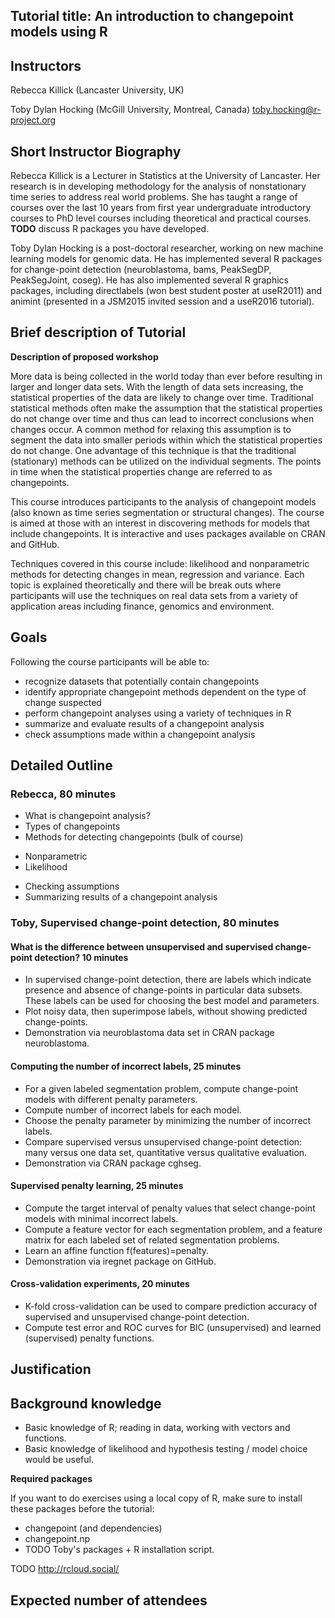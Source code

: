 ## Tutorial title: An introduction to changepoint models using R

## Instructors

Rebecca Killick (Lancaster University, UK)

Toby Dylan Hocking (McGill University, Montreal, Canada) toby.hocking@r-project.org

## Short Instructor Biography

Rebecca Killick is a Lecturer in Statistics at the University of
Lancaster. Her research is in developing methodology for the analysis
of nonstationary time series to address real world problems.  She has
taught a range of courses over the last 10 years from first year
undergraduate introductory courses to PhD level courses including
theoretical and practical courses. **TODO** discuss R packages you have developed.

Toby Dylan Hocking is a post-doctoral researcher, working on new
machine learning models for genomic data. He has implemented several R
packages for change-point detection (neuroblastoma, bams, PeakSegDP,
PeakSegJoint, coseg). He has also implemented several R graphics
packages, including directlabels (won best student poster at useR2011)
and animint (presented in a JSM2015 invited session and a useR2016
tutorial).

## Brief description of Tutorial
 
**Description of proposed workshop**

More data is being collected in the world today than ever before
resulting in larger and longer data sets. With the length of data sets
increasing, the statistical properties of the data are likely to
change over time. Traditional statistical methods often make the
assumption that the statistical properties do not change over time and
thus can lead to incorrect conclusions when changes occur.  A common
method for relaxing this assumption is to segment the data into
smaller periods within which the statistical properties do not
change. One advantage of this technique is that the traditional
(stationary) methods can be utilized on the individual segments. The
points in time when the statistical properties change are referred to
as changepoints.

This course introduces participants to the analysis of changepoint
models (also known as time series segmentation or structural
changes). The course is aimed at those with an interest in discovering
methods for models that include changepoints. It is interactive and
uses packages available on CRAN and GitHub.

Techniques covered in this course include: likelihood and
nonparametric methods for detecting changes in mean, regression and
variance. Each topic is explained theoretically and there will be
break outs where participants will use the techniques on real data
sets from a variety of application areas including finance, genomics
and environment.
 
## Goals

Following the course participants will be able to:
* recognize datasets that potentially contain changepoints
* identify appropriate changepoint methods dependent on the type of change suspected
* perform changepoint analyses using a variety of techniques in R
* summarize and evaluate results of a changepoint analysis
* check assumptions made within a changepoint analysis
 
## Detailed Outline

### Rebecca, 80 minutes

* What is changepoint analysis?
* Types of changepoints
* Methods for detecting changepoints (bulk of course)
- Nonparametric
- Likelihood
* Checking assumptions
* Summarizing results of a changepoint analysis

### Toby, Supervised change-point detection, 80 minutes

#### What is the difference between unsupervised and supervised change-point detection? 10 minutes

* In supervised change-point detection, there are labels which
  indicate presence and absence of change-points in particular data
  subsets. These labels can be used for choosing the best model and
  parameters.
* Plot noisy data, then superimpose labels, without showing
  predicted change-points.
* Demonstration via neuroblastoma data set in CRAN package
  neuroblastoma. 

#### Computing the number of incorrect labels, 25 minutes

* For a given labeled segmentation problem, compute change-point models
  with different penalty parameters.
* Compute number of incorrect labels for each model. 
* Choose the penalty parameter by minimizing the number of incorrect
  labels.
* Compare supervised versus unsupervised change-point detection: many
  versus one data set, quantitative versus qualitative
  evaluation.
* Demonstration via CRAN package cghseg.

#### Supervised penalty learning, 25 minutes

* Compute the target interval of penalty values that select change-point
  models with minimal incorrect labels. 
* Compute a feature vector for each segmentation problem, and a
  feature matrix for each labeled set of related segmentation
  problems. 
* Learn an affine function f(features)=penalty.
* Demonstration via iregnet package on GitHub.

#### Cross-validation experiments, 20 minutes

* K-fold cross-validation can be used to compare prediction accuracy
  of supervised and unsupervised change-point detection.
* Compute test error and ROC curves for BIC (unsupervised) and learned
  (supervised) penalty functions.
 
## Justification

## Background knowledge

* Basic knowledge of R; reading in data, working with vectors and functions. 
* Basic knowledge of likelihood and hypothesis testing / model choice would be useful.
 
**Required packages**

If you want to do exercises using a local copy of R, make sure to
install these packages before the tutorial:

* changepoint (and dependencies)
* changepoint.np
* TODO Toby's packages + R installation script.

TODO http://rcloud.social/ 

## Expected number of attendees
